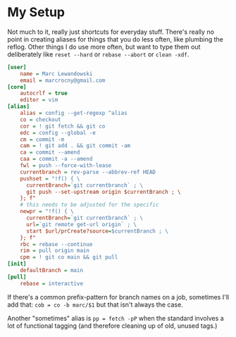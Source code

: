# My Setup

Not much to it, really just shortcuts for everyday stuff. There's really no point in creating aliases for things that you do less often, like plumbing the reflog. Other things I do use more often, but want to type them out deliberately like `reset --hard` or `rebase --abort` or `clean -xdf`.

```ini
[user]
	name = Marc Lewandowski
	email = marcrocny@gmail.com
[core]
	autocrlf = true
	editor = vim
[alias]
	alias = config --get-regexp ^alias
	co = checkout
	cor = ! git fetch && git co
	edc = config --global -e
	cm = commit -m
	cam = ! git add . && git commit -am
	ca = commit --amend
	caa = commit -a --amend
	fwl = push --force-with-lease
	currentbranch = rev-parse --abbrev-ref HEAD
	pushset = "!f() { \
	  currentBranch=`git currentbranch` ; \
	  git push --set-upstream origin $currentBranch ; \
	}; f"
    # this needs to be adjusted for the specific 
	newpr = "!f() { \
	  currentBranch=`git currentbranch` ; \
	  url=`git remote get-url origin` ; \
	  start $url/prCreate?source=$currentBranch ; \
	}; f"
	rbc = rebase --continue
	rim = pull origin main
	cpm = ! git co main && git pull
[init]
	defaultBranch = main
[pull]
	rebase = interactive
```

If there's a common prefix-pattern for branch names on a job, sometimes I'll add that: `cob = co -b marc/$1` but that isn't always the case.

Another "sometimes" alias is `pp = fetch -pP` when the standard involves a lot of functional tagging (and therefore cleaning up of old, unused tags.)
